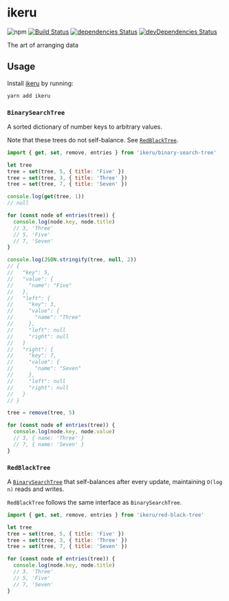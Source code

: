 # ikeru
![npm](https://img.shields.io/npm/v/ikeru.svg)
[![Build Status](https://travis-ci.org/vinsonchuong/ikeru.svg?branch=master)](https://travis-ci.org/vinsonchuong/ikeru)
[![dependencies Status](https://david-dm.org/vinsonchuong/ikeru/status.svg)](https://david-dm.org/vinsonchuong/ikeru)
[![devDependencies Status](https://david-dm.org/vinsonchuong/ikeru/dev-status.svg)](https://david-dm.org/vinsonchuong/ikeru?type=dev)

The art of arranging data

## Usage
Install [ikeru](https://yarnpkg.com/en/package/ikeru)
by running:

```sh
yarn add ikeru
```

### `BinarySearchTree`
A sorted dictionary of number keys to arbitrary values.

Note that these trees do not self-balance. See [`RedBlackTree`](#redblacktree).

```js
import { get, set, remove, entries } from 'ikeru/binary-search-tree'

let tree
tree = set(tree, 5, { title: 'Five' })
tree = set(tree, 3, { title: 'Three' })
tree = set(tree, 7, { title: 'Seven' })

console.log(get(tree, 1))
// null

for (const node of entries(tree)) {
  console.log(node.key, node.title)
  // 3, 'Three'
  // 5, 'Five'
  // 7, 'Seven'
}

console.log(JSON.stringify(tree, null, 2))
// {
//   "key": 5,
//   "value": {
//     "name": "Five"
//   },
//   "left": {
//     "key": 3,
//     "value": {
//       "name": "Three"
//     },
//     "left": null
//     "right": null
//   }
//   "right": {
//     "key": 7,
//     "value": {
//       "name": "Seven"
//     },
//     "left": null
//     "right": null
//   }
// }

tree = remove(tree, 5)

for (const node of entries(tree)) {
  console.log(node.key, node.value)
  // 3, { name: 'Three' }
  // 7, { name: 'Seven' }
}
```

### `RedBlackTree`
A [`BinarySearchTree`](#binarysearchtree) that self-balances after every update,
maintaining `O(log n)` reads and writes.

`RedBlackTree` follows the same interface as `BinarySearchTree`.

```js
import { get, set, remove, entries } from 'ikeru/red-black-tree'

let tree
tree = set(tree, 5, { title: 'Five' })
tree = set(tree, 3, { title: 'Three' })
tree = set(tree, 7, { title: 'Seven' })

for (const node of entries(tree)) {
  console.log(node.key, node.title)
  // 3, 'Three'
  // 5, 'Five'
  // 7, 'Seven'
}
```
